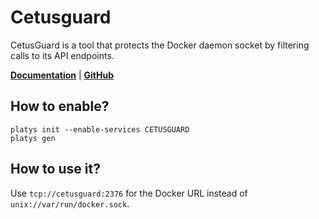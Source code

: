 # Cetusguard

CetusGuard is a tool that protects the Docker daemon socket by filtering calls to its API endpoints. 

**[Documentation](https://github.com/hectorm/cetusguard)** | **[GitHub](https://github.com/hectorm/cetusguard)**

## How to enable?

```
platys init --enable-services CETUSGUARD
platys gen
```

## How to use it?

Use `tcp://cetusguard:2376` for the Docker URL instead of `unix://var/run/docker.sock`.

